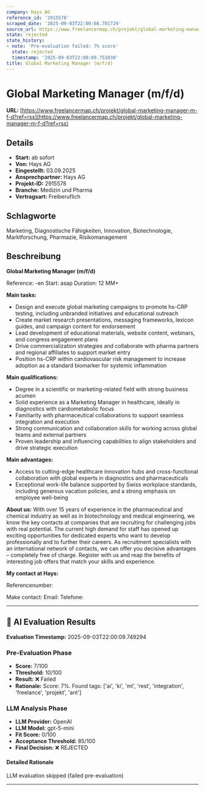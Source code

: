 ```yaml
---
company: Hays AG
reference_id: '2915578'
scraped_date: '2025-09-03T22:00:08.701729'
source_url: https://www.freelancermap.ch/projekt/global-marketing-manager-m-f-d?ref=rss
state: rejected
state_history:
- note: 'Pre-evaluation failed: 7% score'
  state: rejected
  timestamp: '2025-09-03T22:00:09.751030'
title: Global Marketing Manager (m/f/d)
---
```



# Global Marketing Manager (m/f/d)
**URL:** [https://www.freelancermap.ch/projekt/global-marketing-manager-m-f-d?ref=rss](https://www.freelancermap.ch/projekt/global-marketing-manager-m-f-d?ref=rss)
## Details
- **Start:** ab sofort
- **Von:** Hays AG
- **Eingestellt:** 03.09.2025
- **Ansprechpartner:** Hays AG
- **Projekt-ID:** 2915578
- **Branche:** Medizin und Pharma
- **Vertragsart:** Freiberuflich

## Schlagworte
Marketing, Diagnostische Fähigkeiten, Innovation, Biotechnologie, Marktforschung, Pharmazie, Risikomanagement

## Beschreibung
**Global Marketing Manager (m/f/d)**

Reference: -en
Start: asap
Duration: 12 MM+

**Main tasks:**

- Design and execute global marketing campaigns to promote hs-CRP testing, including unbranded initiatives and educational outreach
- Create market research presentations, messaging frameworks, lexicon guides, and campaign content for endorsement
- Lead development of educational materials, website content, webinars, and congress engagement plans
- Drive commercialization strategies and collaborate with pharma partners and regional affiliates to support market entry
- Position hs-CRP within cardiovascular risk management to increase adoption as a standard biomarker for systemic inflammation

**Main qualifications:**

- Degree in a scientific or marketing-related field with strong business acumen
- Solid experience as a Marketing Manager in healthcare, ideally in diagnostics with cardiometabolic focus
- Familiarity with pharmaceutical collaborations to support seamless integration and execution
- Strong communication and collaboration skills for working across global teams and external partners
- Proven leadership and influencing capabilities to align stakeholders and drive strategic execution

**Main advantages:**

- Access to cutting-edge healthcare innovation hubs and cross-functional collaboration with global experts in diagnostics and pharmaceuticals
- Exceptional work-life balance supported by Swiss workplace standards, including generous vacation policies, and a strong emphasis on employee well-being

**About us:**
With over 15 years of experience in the pharmaceutical and chemical industry as well as in biotechnology and medical engineering, we know the key contacts at companies that are recruiting for challenging jobs with real potential. The current high demand for staff has opened up exciting opportunities for dedicated experts who want to develop professionally and to further their careers. As recruitment specialists with an international network of contacts, we can offer you decisive advantages – completely free of charge. Register with us and reap the benefits of interesting job offers that match your skills and experience.

**My contact at Hays:**

Referencenumber:

Make contact:
Email:
Telefone:

---

## 🤖 AI Evaluation Results

**Evaluation Timestamp:** 2025-09-03T22:00:09.749294

### Pre-Evaluation Phase
- **Score:** 7/100
- **Threshold:** 10/100
- **Result:** ❌ Failed
- **Rationale:** Score: 7%. Found tags: ['ai', 'ki', 'ml', 'rest', 'integration', 'freelance', 'projekt', 'ant']

### LLM Analysis Phase
- **LLM Provider:** OpenAI
- **LLM Model:** gpt-5-mini
- **Fit Score:** 0/100
- **Acceptance Threshold:** 85/100
- **Final Decision:** ❌ REJECTED

#### Detailed Rationale
LLM evaluation skipped (failed pre-evaluation)

---
